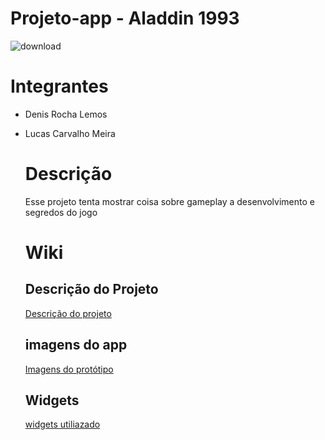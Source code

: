 # Projeto-app - Aladdin 1993
![download](https://github.com/Meira-Lucas/projeto-app/assets/128614213/bdf336b9-d83c-44fa-bc66-0e90e42b059b)

# Integrantes
- Denis Rocha Lemos
- Lucas Carvalho Meira

  # Descrição
  Esse projeto tenta mostrar coisa sobre gameplay a desenvolvimento e segredos do jogo

  # Wiki
  ## Descrição do Projeto
  <a href="https://github.com/Meira-Lucas/projeto-app/wiki/home"> Descrição do projeto<a>

  ## imagens do app
  <a href="https://github.com/Meira-Lucas/projeto-app/wiki/Imagens do protótipo"> Imagens do protótipo<a>

  ## Widgets
  <a href="https://github.com/Meira-Lucas/projeto-app/wiki/Prototipo‐Widgets"> widgets utiliazado<a>
  
